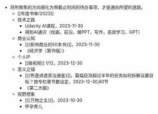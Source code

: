 - 将所聚焦的方向细化为带截止时间的待办事项，才是通向所望的道路。
	- [[年度书单/2023]]
	- 技术之路
		- Udacity AI课程，2023-11-30
		- 得到AI通识（绘画，前沿，做PPT，写作，高效学习，GPT）
	- 商业认知
		- [[《影响商业的50本书》]]，2023-11-30
		- 《经济学（第19版）》
	- 个人IP
		- [[做视频]] 1/12，2023-12-30
	- 意义之锚
		- [[《熊逸讲透资治通鉴》]]，篇幅目测超过半年的任务如何拆解设置目标？按专栏章节数设定，2023-12-30,60节
		- 《第二大脑》
	- 视野想象
		- [[《万物之主》]]，2023-10-30
		- 怀孕育儿